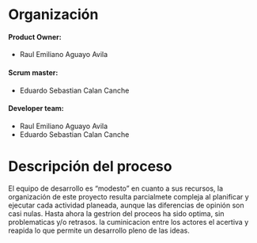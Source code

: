 # Organización

#### Product Owner:
- Raul Emiliano Aguayo Avila

#### Scrum master:
- Eduardo Sebastian Calan Canche

#### Developer team:
- Raul Emiliano Aguayo Avila
- Eduardo Sebastian Calan Canche

#

# Descripción del proceso

El equipo de desarrollo es “modesto” en cuanto a sus recursos, la organización de este proyecto resulta parcialmete compleja al planificar y ejecutar cada actividad planeada, aunque las diferencias de opinión son casi nulas. Hasta ahora la gestrion del proceos ha sido optima, sin problematicas y/o retrasos. la cuminicacion entre los actores el acertiva y reapida lo que permite un desarrollo pleno de las ideas.
